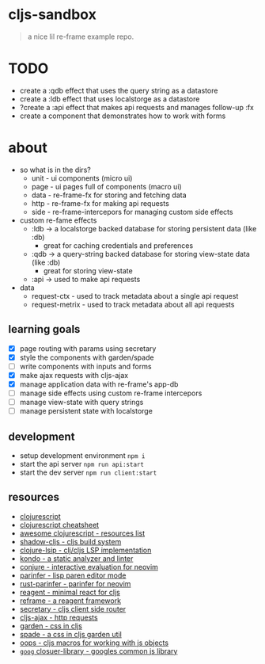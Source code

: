 # cljs-sandbox
> a nice lil re-frame example repo.

# TODO
* create a :qdb effect that uses the query string as a datastore
* create a :ldb effect that uses localstorge as a datastore
* ?create a :api effect that makes api requests and manages follow-up :fx
* create a component that demonstrates how to work with forms

# about
* so what is in the dirs?
    * unit - ui components (micro ui)
    * page - ui pages full of components (macro ui)
    * data - re-frame-fx for storing and fetching data
    * http - re-frame-fx for making api requests
    * side - re-frame-intercepors for managing custom side effects
* custom re-fame effects
    * :ldb -> a localstorge backed database for storing persistent data (like :db)
        * great for caching credentials and preferences
    * :qdb -> a query-string backed database for storing view-state data (like :db)
        * great for storing view-state
    * :api -> used to make api requests
* data
    * request-ctx - used to track metadata about a single api request
    * request-metrix - used to track metadata about all api requests

## learning goals
- [x] page routing with params using secretary
- [x] style the components with garden/spade
- [ ] write components with inputs and forms
- [x] make ajax requests with cljs-ajax
- [x] manage application data with re-frame's app-db
- [ ] manage side effects using custom re-frame intercepors
- [ ] manage view-state with query strings
- [ ] manage persistent state with localstorge

## development
* setup development environment `npm i`
* start the api server `npm run api:start`
* start the dev server `npm run client:start`

## resources
* [clojurescript](https://clojurescript.org/)
* [clojurescript cheatsheet](https://cljs.info/cheatsheet/)
* [awesome clojurescript - resources list](https://github.com/hantuzun/awesome-clojurescript)
* [shadow-cljs - cljs build system](https://github.com/thheller/shadow-cljs)
* [clojure-lsip - clj/cljs LSP implementation](https://github.com/clojure-lsp/clojure-lsp)
* [kondo - a static analyzer and linter](https://github.com/clj-kondo/clj-kondo)
* [conjure - interactive evaluation for neovim](https://github.com/Olical/conjure)
* [parinfer - lisp paren editor mode](https://shaunlebron.github.io/parinfer/)
* [rust-parinfer - parinfer for neovim](https://shaunlebron.github.io/parinfer/)
* [reagent - minimal react for cljs](https://reagent-project.github.io/)
* [reframe - a reagent framework](https://day8.github.io/re-frame/)
* [secretary - cljs client side router](https://github.com/clj-commons/secretary)
* [cljs-ajax - http requests](https://github.com/JulianBirch/cljs-ajax)
* [garden - css in cljs](https://github.com/noprompt/garden)
* [spade - a css in cljs garden util](https://github.com/dhleong/spade)
* [oops - cljs macros for working with js objects](https://github.com/binaryage/cljs-oops)
* [`goog` closuer-library - googles common js library](https://github.com/google/closure-librarye)
